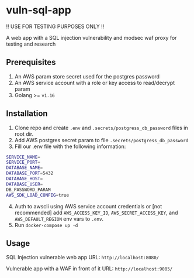 # vuln-sql-app

!! USE FOR TESTING PURPOSES ONLY !!

A web app with a SQL injection vulnerability and modsec waf proxy for testing and research 

## Prerequisites
1. An AWS param store secret used for the postgres password
2. An AWS service account with a role or key access to read/decrypt param
2. Golang >= `v1.16`

## Installation
1. Clone repo and create `.env` and `.secrets/postgress_db_password` files in root dir.
2. Add AWS postgres secret param to file `.secrets/postgress_db_password`
3. Fill our .env file with the following information:
```bash
SERVICE_NAME=
SERVICE_PORT=
DATABASE_NAME=
DATABASE_PORT=5432
DATABASE_HOST=
DATABASE_USER=
DB_PASSWORD_PARAM
AWS_SDK_LOAD_CONFIG=true
```
4. Auth to awscli using AWS service account credentials or [not recommended] add `AWS_ACCESS_KEY_ID`, `AWS_SECRET_ACCESS_KEY`, and `AWS_DEFAULT_REGION` env vars to `.env`. 
5. Run `docker-compose up -d`

## Usage

SQL Injection vulnerable web app URL: `http://localhost:8080/`

Vulnerable app with a WAF in front of it URL: `http://localhost:9085/`